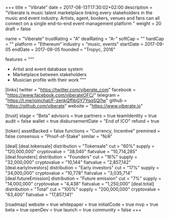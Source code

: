 +++
title = "Vibrate"
date = 2017-08-13T17:30:02+02:00
description = "Viberate is music talent marketplace linking every stakeholders in the music and event industry. Artists, agent, bookers, venues and fans can all connect on a single end-to-end event management platform "
weight = 20
draft = false

name = "Viberate"
trustRating = "A"
dealRating = "A-"
softCap = ""
hardCap = ""
platform = "Ethereum"
industry = "music, events"
startDate = 2017-09-05
endDate = 2017-09-05
founded = "Tropyc, 2016"

features = """
- Artist and event database system
- Marketplace between stakeholders
- Musician profile with their work
"""

[links]
  twitter = "https://twitter.com/viberate_com"
  facebook = "https://www.facebook.com/viberateOFC/"
  telegram = "https://t.me/joinchat/F-zenkQffjbGY7YqqSQl1w"
  github = "https://github.com/viberate"
  website = "https://www.viberate.io"

[trust]
  stage = "Beta"
  advisors = true
  partners = true
  teamIdentity = true
  audit = false
  wallet = true
  disbursementDate = "End of ICO"
  refund = true

[token]
  assetBacked = false
  functions = "Currency, Incentive"
  premined = false
  consensus = "Proof-of-Stake"
  similar = "N/A"

[deal]
  [deal.tokensale]
    distribution = "Tokensale"
    cut = "60%"
    supply = "120,000,000"
    cryptovalue = "38,040"
    fiatvalue = "10,714,285"
  [deal.founders]
    distribution = "Founders"
    cut = "16%"
    supply = "32,000,000"
    cryptovalue = "10,144"
    fiatvalue = "2,857,142"
  [deal.earlyInvestors]
    distribution = "Early investors"
    cut = "17%"
    supply = "34,000,000"
    cryptovalue = "10,778"
    fiatvalue = "3,035,714"
  [deal.futureEmission]
    distribution = "Future emission"
    cut = "7%"
    supply = "14,000,000"
    cryptovalue = "4,438"
    fiatvalue = "1,250,000"
  [deal.total]
    distribution = "Total"
    cut = "100%"
    supply = "200,000,000"
    cryptovalue = "63,400"
    fiatvalue = "17,857,141"

[roadmap]
  website = true
  whitepaper = true
  initialCode = true
  mvp = true
  beta = true
  openDev = true
  launch = true
  community = false
+++
